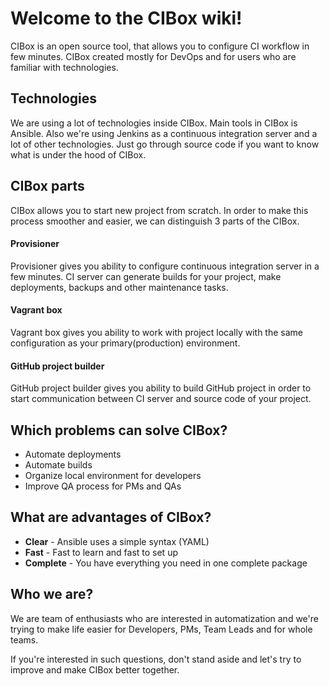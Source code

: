 # Welcome to the CIBox wiki!

CIBox is an open source tool, that allows you to configure CI workflow in few minutes. CIBox created mostly for DevOps and for users who are familiar with technologies.

## Technologies
We are using a lot of technologies inside CIBox. Main tools in CIBox is Ansible. Also we're using Jenkins as a continuous integration server and a lot of other technologies. Just go through source code if you want to know what is under the hood of CIBox.

## CIBox parts
CIBox allows you to start new project from scratch. In order to make this process smoother and easier, we can distinguish 3 parts of the CIBox.

#### Provisioner

Provisioner gives you ability to configure continuous integration server in a few minutes. CI server can generate builds for your project, make deployments, backups and other maintenance tasks.

#### Vagrant box
Vagrant box gives you ability to work with project locally with the same configuration as your primary(production) environment.

#### GitHub project builder
GitHub project builder gives you ability to build GitHub project in order to start communication between CI server and source code of your project.

## Which problems can solve CIBox?
* Automate deployments
* Automate builds
* Organize local environment for developers
* Improve QA process for PMs and QAs

## What are advantages of CIBox?
* **Clear** - Ansible uses a simple syntax (YAML)
* **Fast** - Fast to learn and fast to set up
* **Complete** - You have everything you need in one complete package

## Who we are?
We are team of enthusiasts who are interested in automatization and we're trying to make life easier for Developers, PMs, Team Leads and for whole teams.

If you're interested in such questions, don't stand aside and let's try to improve and make CIBox better together.